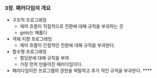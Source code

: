 ### 3**장. 패러다임의 개요**

- 구조적 프로그래밍
    - 제어 흐름이 직접적으로 전환에 대해 규칙을 부과하는 것
    - goto는 해롭다
- 객체 지향 프로그래밍
    - 제어 흐름이 간접적인 전환에 대해 규칙을 부과한다.
- 함수형 프로그래밍
    - 할당문에 대해 규칙을 부여
    - 가장 먼저 만들어진 패러다임이다.
- 패러다임이란 프로그램의 권한을 박탈하고 추가 적인 규칙을 부과한다. ****
